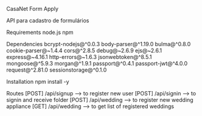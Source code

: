 CasaNet Form Apply 

  API para cadastro de formulários 

Requirements
    node.js
    npm

Dependencies
  bcrypt-nodejs@^0.0.3 
  body-parser@^1.19.0
  bulma@^0.8.0
  cookie-parser@~1.4.4
  cors@^2.8.5
  debug@~2.6.9
  ejs@~2.6.1
  express@~4.16.1
  http-errors@~1.6.3
  jsonwebtoken@^8.5.1
  mongoose@^5.9.3
  morgan@^1.9.1
  passport@^0.4.1
  passport-jwt@^4.0.0
  request@^2.81.0
  sessionstorage@^0.1.0

Installation
	npm install -y

Routes
    [POST] /api/signup --> to register new user
    [POST] /api/signin --> to signin and receive folder
    [POST] /api/wedding --> to register new wedding appliance
    [GET] /api/wedding --> to get list of registered weddings